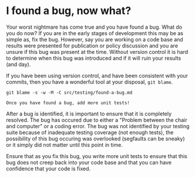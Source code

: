 # I found a bug, now what?

Your worst nightmare has come true and you have found a bug. 
What do you do now? 
If you are in the early stages of development this may be as simple as, fix the bug. However, say you are working on a code base and results were presented for publication or policy discussion and you are unsure if this bug was present at the time. 
Without version control it is hard to determine when this bug was introduced and if it will ruin your results (and day). 

If you have been using version control, and have been consistent with your commits, then you have a wonderful tool at your disposal, `git blame`.

``` 
git blame -s -w -M -C src/testing/found-a-bug.md
```

```admonish tip
Once you have found a bug, add more unit tests!
```

After a bug is identified, it is important to ensure that it is completely resolved. 
The bug has occured due to either a "Problem between the chair and computer" or a coding error.
The bug was not identified by your testing suite because of inadequate testing coverage (not enough tests), the possibility of this bug occuring was overlooked (segfaults can be sneaky) or it simply did not matter until this point in time. 

Ensure that as you fix this bug, you write more unit tests to ensure that this bug does not creep back into your code base and that you can have confidence that your code is fixed. 
